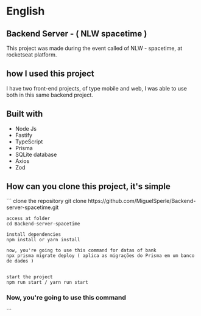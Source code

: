 # English 
<h2>Backend Server - ( NLW spacetime )</h2>

This project was made during the event called of NLW - spacetime, at rocketseat platform.

<h2>how I used this project</h2>

I have two front-end projects, of type mobile and web, I was able to use both in this same backend project.

<h2>Built with</h2>

<ul>
  <li>Node Js</li>
  <li>Fastify</li>
  <li>TypeScript</li>
  <li>Prisma</li>
  <li>SQLite database</li>
  <li>Axios</li>
  <li>Zod</li>
</ul>

<h2>How can you clone this project, it's simple</h2>
```
clone the repository
git clone https://github.com/MiguelSperle/Backend-server-spacetime.git

```
access at folder
cd Backend-server-spacetime

install dependencies
npm install or yarn install

now, you're going to use this command for datas of bank
npx prisma migrate deploy ( aplica as migrações do Prisma em um banco de dados )


start the project
npm run start / yarn run start

```
<h3>Now, you're going to use this command</h3>
```










